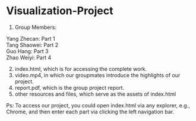 # Visualization-Project

1. Group Members:    

Yang Zhecan: Part 1  
Tang Shaowei: Part 2  
Guo Hang: Part 3  
Zhao Weiyi: Part 4  

2. index.html, which is for accessing the complete work.   
3. video.mp4, in which our groupmates introduce the highlights of our project.  
4. report.pdf, which is the group project report.  
5. other resources and files, which serve as the assets of index.html  
 
Ps: To access our project, you could open index.html via any explorer, e.g., Chrome, and then enter each part via clicking the left navigation bar.
